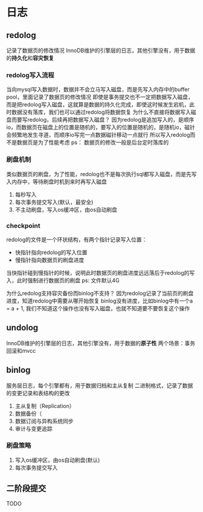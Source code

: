 # 日志

## redolog

记录了数据页的修改情况
InnoDB维护的引擎层的日志，其他引擎没有，用于数据的**持久化**和**容灾恢复**



### redolog写入流程
当向mysql写入数据时，数据并不会立马写入磁盘，而是先写入内存中的buffer pool，里面记录了数据页的修改情况
即使是事务提交也不一定把数据写入磁盘，而是把redolog写入磁盘，这就算是数据的持久化完成，即使这时候发生宕机，此时数据没有落库，我们也可以通过redolog将数据恢复
为什么不直接将数据写入磁盘而要写redolog，后续再把数据写入磁盘？
因为redolog是追加写入的，是顺序io，而数据页在磁盘上的位置是随机的，要写入的位置是随机的，是随机io，磁针会频繁地发生寻道，而顺序io写完一点数据磁针移动一点就行
所以写入redolog而不是数据页是为了性能考虑
ps： 数据页的修改一般是后台定时落库的

### 刷盘机制
类似数据页的刷盘，为了性能，redolog也不是每次执行sql都写入磁盘，而是先写入内存中，等待刷盘时机到来时再写入磁盘

1. 每秒写入
2. 每次事务提交写入(默认，最安全)
3. 不主动刷盘，写入os缓冲区，由os自动刷盘

### checkpoint

redolog的文件是一个环状结构，有两个指针记录写入位置：
- 快指针指向redolog的写入位置
- 慢指针指向数据页的刷盘进度

当快指针碰到慢指针的时候，说明此时数据页的刷盘进度远远落后于redolog的写入，此时强制进行数据页的刷盘
ps: 文件默认4G

为什么redolog支持容灾备份而binlog不支持？
因为redolog记录了当前页的刷盘进度，知道redolog中需要从哪开始恢复
binlog没有进度，比如binlog中有一个a = a + 1, 我们不知道这个操作也没有写入磁盘，也就不知道要不要恢复这个操作


## undolog

InnoDB维护的引擎层的日志，其他引擎没有，用于数据的**原子性**
两个场景：事务回滚和mvcc


## binlog

服务层日志，每个引擎都有，用于数据归档和主从复制
二进制格式，记录了数据的变更记录和表结构的更改

1. 主从复制（Replication）
2. 数据备份（
3. 数据订阅与异构系统同步
4. 审计与变更追踪


### 刷盘策略
1. 写入os缓冲区，由os自动刷盘(默认)
2. 每次事务提交写入


## 二阶段提交
TODO
